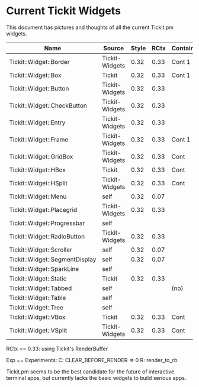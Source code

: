 # Current Tickit Widgets

This document has pictures and thoughts of all the current Tickit.pm
widgets.

| Name                           | Source         | Style | RCtx | Container | Notes | Exp |
|--------------------------------|----------------|-------|------|-----------|-------|-----|
| Tickit::Widget::Border         | Tickit-Widgets | 0.32  | 0.33 | Cont 1    |       | cR  |
| Tickit::Widget::Box            | Tickit         | 0.32  | 0.33 | Cont 1    |       | C   |
| Tickit::Widget::Button         | Tickit-Widgets | 0.32  | 0.33 |           |       | cR  |
| Tickit::Widget::CheckButton    | Tickit-Widgets | 0.32  | 0.33 |           |       | cR  |
| Tickit::Widget::Entry          | Tickit-Widgets | 0.32  | 0.33 |           |       | cR  |
| Tickit::Widget::Frame          | Tickit-Widgets | 0.32  | 0.33 | Cont 1    |       | cR  |
| Tickit::Widget::GridBox        | Tickit-Widgets | 0.32  | 0.33 | Cont      |       | cR  |
| Tickit::Widget::HBox           | Tickit         | 0.32  | 0.33 | Cont      |       | C   |
| Tickit::Widget::HSplit         | Tickit-Widgets | 0.32  | 0.33 | Cont      |       | cR  |
| Tickit::Widget::Menu           | self           | 0.32  | 0.07 |           |       | C   |
| Tickit::Widget::Placegrid      | Tickit-Widgets | 0.32  | 0.33 |           |       | cR  |
| Tickit::Widget::Progressbar    | self           |       |      |           |       |     |
| Tickit::Widget::RadioButton    | Tickit-Widgets | 0.32  | 0.33 |           |       | cR  |
| Tickit::Widget::Scroller       | self           | 0.32  | 0.07 |           |       | C   |
| Tickit::Widget::SegmentDisplay | self           | 0.32  | 0.07 |           |       | C   |
| Tickit::Widget::SparkLine      | self           |       |      |           |       |     |
| Tickit::Widget::Static         | Tickit         | 0.32  | 0.33 |           |       | cR  |
| Tickit::Widget::Tabbed         | self           |       |      | (no)      |       | C   |
| Tickit::Widget::Table          | self           |       |      |           |       |     |
| Tickit::Widget::Tree           | self           |       |      |           |       | C   |
| Tickit::Widget::VBox           | Tickit         | 0.32  | 0.33 | Cont      |       | C   |
| Tickit::Widget::VSplit         | Tickit-Widgets | 0.32  | 0.33 | Cont      |       | cR  |

RCtx == 0.33: using Tickit's RenderBuffer

Exp == Experiments:
  C: CLEAR_BEFORE_RENDER => 0
  R: render_to_rb

Tickit.pm seems to be the best candidate for the future of
interactive terminal apps, but currently lacks the basic widgets to
build serious apps.

